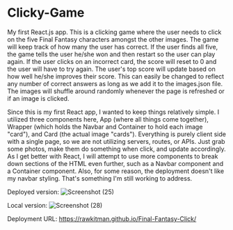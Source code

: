# Clicky-Game


My first React.js app. This is a clicking game where the user needs to click on the five Final Fantasy characters amongst the other images. The game will keep track of how many the user has correct. If the user finds all five, the game tells the user he/she won and then restart so the user can play again. If the user clicks on an incorrect card, the score will reset to 0 and the user will have to try again. The user's top score will update based on how well he/she improves their score. This can easily be changed to reflect any number of correct answers as long as we add it to the images.json file. The images will shuffle around randomly whenever the page is refreshed or if an image is clicked.

Since this is my first React app, I wanted to keep things relatively simple. I utilized three components here, App (where all things come together), Wrapper (which holds the Navbar and Container to hold each image "card"), and Card (the actual image "cards"). Everything is purely client side with a single page, so we are not utilizing servers, routes, or APIs. Just grab some photos, make them do something when click, and update accordingly. As I get better with React, I will attempt to use more components to break down sections of the HTML even further, such as a Navbar component and a Container component. Also, for some reason, the deployment doesn't like my navbar styling. That's something I'm still working to address.


Deployed version:
![Screenshot (25)](https://user-images.githubusercontent.com/41662298/55448681-97595d80-557d-11e9-81b9-431cbe56b025.png)

Local version: 
![Screenshot (28)](https://user-images.githubusercontent.com/41662298/55448724-c374de80-557d-11e9-9a1d-7db26768bedf.png)

Deployment URL: https://rawkitman.github.io/Final-Fantasy-Click/
